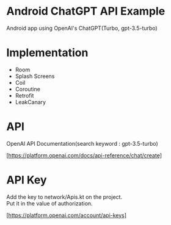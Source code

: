 # Android ChatGPT API Example
Android app using OpenAI's ChatGPT(Turbo, gpt-3.5-turbo)</br>

# Implementation
- Room
- Splash Screens
- Coil
- Coroutine
- Retrofit
- LeakCanary

# API
OpenAI API Documentation(search keyword : gpt-3.5-turbo)

[https://platform.openai.com/docs/api-reference/chat/create]

# API Key
Add the key to network/Apis.kt on the project.</br>
Put it in the value of authorization.

[https://platform.openai.com/account/api-keys] 
